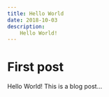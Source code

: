 ```yaml
---
title: Hello World
date: 2018-10-03
description:
    Hello World!
---
```


# First post

Hello World! This is a blog post...
